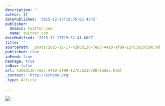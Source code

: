 ```yaml
---
description: ''
author: []
datePublished: '2015-12-17T19:35:02.434Z'
publisher:
  domain: twitter.com
  name: twitter.com
dateModified: '2015-12-17T19:32:41.609Z'
title: ''
sourcePath: _posts/2015-12-17-4268d136-7e8c-4410-af99-127c3823d380.md
published: true
inFeed: true
hasPage: true
inNav: false
url: 4268d136-7e8c-4410-af99-127c3823d380/index.html
_context: 'http://schema.org'
_type: Article

---
```

![](https://pbs.twimg.com/media/CWTKQOSWcAA_add.jpg)